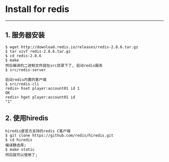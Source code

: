 # **Install for redis**
***


## **1. 服务器安装**
    $ wget http://download.redis.io/releases/redis-2.8.6.tar.gz
    $ tar xzvf redis-2.8.6.tar.gz
    $ cd redis-2.8.6
    $ make
    然后编译的二进制文件就在src目录下了, 启动redis服务
    $ src/redis-server

    启动redis内置的客户端
    $ src/redis-cli
    redis> hset player:account01 id 1
    OK
    redis> hget player:account01 id 
    "1"



## **2. 使用hiredis**
    hiredis是官方支持的redis C客户端
    $ git clone https://github.com/redis/hiredis.git
    $ cd hiredis
    编译静态库;
    $ make static
    然后就可以使用了;
